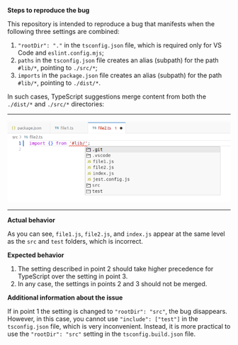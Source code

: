 **Steps to reproduce the bug**

This repository is intended to reproduce a bug that manifests when the following three settings are combined:

1. `"rootDir": "."` in the `tsconfig.json` file, which is required only for VS Code and `eslint.config.mjs`;
2. `paths` in the `tsconfig.json` file creates an alias (subpath) for the path `#lib/*`, pointing to `./src/*`;
3. `imports` in the `package.json` file creates an alias (subpath) for the path `#lib/*`, pointing to `./dist/*`.

In such cases, TypeScript suggestions merge content from both the `./dist/*` and `./src/*` directories:

---

![](package-json-imports-bug.png)

---

**Actual behavior**

As you can see, `file1.js`, `file2.js`, and `index.js` appear at the same level as the `src` and `test` folders, which is incorrect.

**Expected behavior**

1. The setting described in point 2 should take higher precedence for TypeScript over the setting in point 3.
2. In any case, the settings in points 2 and 3 should not be merged.

**Additional information about the issue**

If in point 1 the setting is changed to `"rootDir": "src"`, the bug disappears. However, in this case, you cannot use `"include": ["test"]` in the `tsconfig.json` file, which is very inconvenient. Instead, it is more practical to use the `"rootDir": "src"` setting in the `tsconfig.build.json` file.